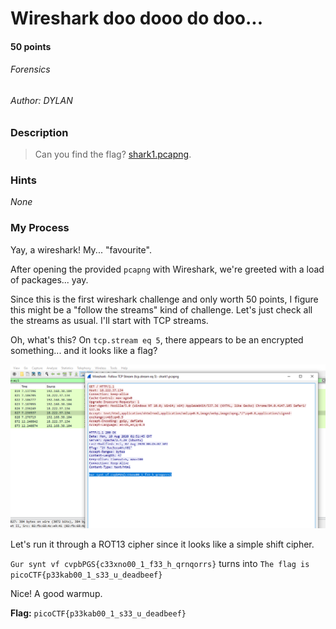 # Wireshark doo dooo do doo...
#### 50 points
###### Forensics
###### Author: DYLAN

### Description
> Can you find the flag? [shark1.pcapng](https://mercury.picoctf.net/static/81c7862241faf4a48bd64a858392c92b/shark1.pcapng).

### Hints
*None*

### My Process
Yay, a wireshark! My... "favourite".

After opening the provided `pcapng` with Wireshark, we're greeted with a load of packages... yay.

Since this is the first wireshark challenge and only worth 50 points, I figure this might be a "follow the streams" kind of challenge. Let's just check all the streams as usual. I'll start with TCP streams.

Oh, what's this? On `tcp.stream eq 5`, there appears to be an encrypted something... and it looks like a flag?

![Interesting traffic...](https://github.com/EmeraldEntities/ctf-writeups/blob/main/picoctf%202021/wireshark-doo-dooo-do-doo/writeup-files/pictureshark-doo-doooo-dooo-doo.png?raw=true)

Let's run it through a ROT13 cipher since it looks like a simple shift cipher.

`Gur synt vf cvpbPGS{c33xno00_1_f33_h_qrnqorrs}` turns into `The flag is picoCTF{p33kab00_1_s33_u_deadbeef}`

Nice! A good warmup.

**Flag:** `picoCTF{p33kab00_1_s33_u_deadbeef}`
